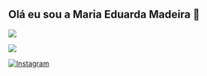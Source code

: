 ## Olá eu sou a Maria Eduarda Madeira 👋

<a href = "mailto:mariamadeira2506@gmail.com"><img src="https://img.shields.io/badge/-Gmail-%23333?style=for-the-badge&logo=gmail&logoColor=white" target="_blank"></a>

<a href="https://www.linkedin.com/in/rafaella-ballerini-45875016a" target="_blank"><img src="https://img.shields.io/badge/-LinkedIn-%230077B5?style=for-the-badge&logo=linkedin&logoColor=white" target="_blank"></a>

[![Instagram](https://img.shields.io/badge/Instagram-E4405F?style=for-the-badge&logo=instagram&logoColor=white)](https://instagram.com/duda._madeira)
